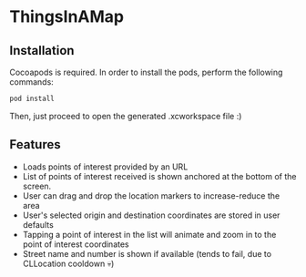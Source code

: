 # ThingsInAMap

## Installation

Cocoapods is required. In order to install the pods, perform the following commands:

```sh
pod install
```

Then, just proceed to open the generated .xcworkspace file :)

## Features

- Loads points of interest provided by an URL
- List of points of interest received is shown anchored at the bottom of the screen.
- User can drag and drop the location markers to increase-reduce the area
- User's selected origin and destination coordinates are stored in user defaults
- Tapping a point of interest in the list will animate and zoom in to the point of interest coordinates
- Street name and number is shown if available (tends to fail, due to CLLocation cooldown 💀)
